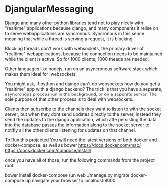 # DjangularMessaging

Django and many other python libraries tend not to play nicely with "realtime" applications because django, and many components it relise on to serve webapplicatoins are syncronous.  Syncronous in this sence meaning that while a thread is serving a request, it is blocking.

Blocking threads don't work with websockets, the primary driver of "realtime" webapplications, because the connection needs to be maintained while the client is active.  So for 1000 clients, 1000 theads are needed.  

Other languages like nodejs, run on an asyncronous software stack which makes them ideal for 'websockets'.  

You might ask, if python and django can't do websockets how do you get a "realtime" app with a django backend?  The trick is that you have a seperate, asyncronous process run in the background, or on a seperate server.  The sole purpose of that other process is to deal with websockets.  

Clients then subscribe to the channels they want to listen to with the socket server, but when they dont send updates directly to the server, instead they send the updates to the django application, which afte persisting the data into the database passes the information along to the socket server to notifiy all the other clients listening for updates on that channel. 


To Run this projected You will need the latest versions of both docker and docker-compose. as well as bower
https://docs.docker.com/mac/
https://docs.docker.com/compose/install/

once you have all of those, run the following commands from the project root.

bower install
docker-compose run web ./manage.py migrate
docker-compose up
navigate your browser to localhost:8000
